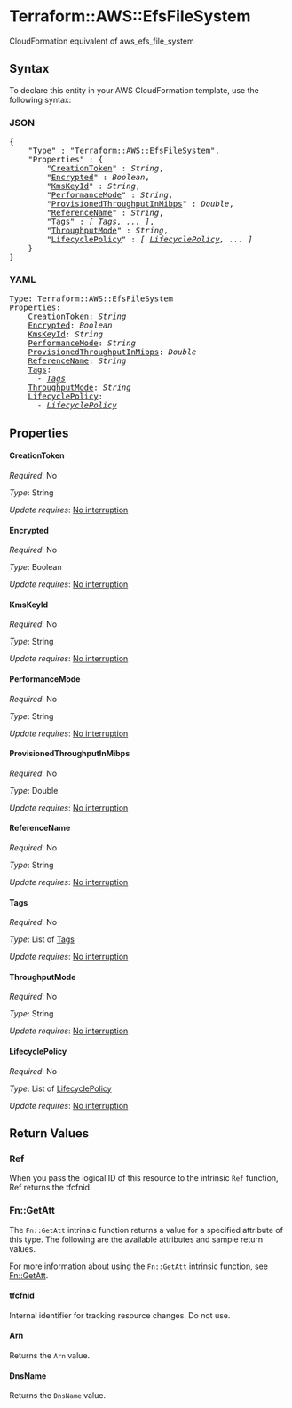 # Terraform::AWS::EfsFileSystem

CloudFormation equivalent of aws_efs_file_system

## Syntax

To declare this entity in your AWS CloudFormation template, use the following syntax:

### JSON

<pre>
{
    "Type" : "Terraform::AWS::EfsFileSystem",
    "Properties" : {
        "<a href="#creationtoken" title="CreationToken">CreationToken</a>" : <i>String</i>,
        "<a href="#encrypted" title="Encrypted">Encrypted</a>" : <i>Boolean</i>,
        "<a href="#kmskeyid" title="KmsKeyId">KmsKeyId</a>" : <i>String</i>,
        "<a href="#performancemode" title="PerformanceMode">PerformanceMode</a>" : <i>String</i>,
        "<a href="#provisionedthroughputinmibps" title="ProvisionedThroughputInMibps">ProvisionedThroughputInMibps</a>" : <i>Double</i>,
        "<a href="#referencename" title="ReferenceName">ReferenceName</a>" : <i>String</i>,
        "<a href="#tags" title="Tags">Tags</a>" : <i>[ <a href="tags.md">Tags</a>, ... ]</i>,
        "<a href="#throughputmode" title="ThroughputMode">ThroughputMode</a>" : <i>String</i>,
        "<a href="#lifecyclepolicy" title="LifecyclePolicy">LifecyclePolicy</a>" : <i>[ <a href="lifecyclepolicy.md">LifecyclePolicy</a>, ... ]</i>
    }
}
</pre>

### YAML

<pre>
Type: Terraform::AWS::EfsFileSystem
Properties:
    <a href="#creationtoken" title="CreationToken">CreationToken</a>: <i>String</i>
    <a href="#encrypted" title="Encrypted">Encrypted</a>: <i>Boolean</i>
    <a href="#kmskeyid" title="KmsKeyId">KmsKeyId</a>: <i>String</i>
    <a href="#performancemode" title="PerformanceMode">PerformanceMode</a>: <i>String</i>
    <a href="#provisionedthroughputinmibps" title="ProvisionedThroughputInMibps">ProvisionedThroughputInMibps</a>: <i>Double</i>
    <a href="#referencename" title="ReferenceName">ReferenceName</a>: <i>String</i>
    <a href="#tags" title="Tags">Tags</a>: <i>
      - <a href="tags.md">Tags</a></i>
    <a href="#throughputmode" title="ThroughputMode">ThroughputMode</a>: <i>String</i>
    <a href="#lifecyclepolicy" title="LifecyclePolicy">LifecyclePolicy</a>: <i>
      - <a href="lifecyclepolicy.md">LifecyclePolicy</a></i>
</pre>

## Properties

#### CreationToken

_Required_: No

_Type_: String

_Update requires_: [No interruption](https://docs.aws.amazon.com/AWSCloudFormation/latest/UserGuide/using-cfn-updating-stacks-update-behaviors.html#update-no-interrupt)

#### Encrypted

_Required_: No

_Type_: Boolean

_Update requires_: [No interruption](https://docs.aws.amazon.com/AWSCloudFormation/latest/UserGuide/using-cfn-updating-stacks-update-behaviors.html#update-no-interrupt)

#### KmsKeyId

_Required_: No

_Type_: String

_Update requires_: [No interruption](https://docs.aws.amazon.com/AWSCloudFormation/latest/UserGuide/using-cfn-updating-stacks-update-behaviors.html#update-no-interrupt)

#### PerformanceMode

_Required_: No

_Type_: String

_Update requires_: [No interruption](https://docs.aws.amazon.com/AWSCloudFormation/latest/UserGuide/using-cfn-updating-stacks-update-behaviors.html#update-no-interrupt)

#### ProvisionedThroughputInMibps

_Required_: No

_Type_: Double

_Update requires_: [No interruption](https://docs.aws.amazon.com/AWSCloudFormation/latest/UserGuide/using-cfn-updating-stacks-update-behaviors.html#update-no-interrupt)

#### ReferenceName

_Required_: No

_Type_: String

_Update requires_: [No interruption](https://docs.aws.amazon.com/AWSCloudFormation/latest/UserGuide/using-cfn-updating-stacks-update-behaviors.html#update-no-interrupt)

#### Tags

_Required_: No

_Type_: List of <a href="tags.md">Tags</a>

_Update requires_: [No interruption](https://docs.aws.amazon.com/AWSCloudFormation/latest/UserGuide/using-cfn-updating-stacks-update-behaviors.html#update-no-interrupt)

#### ThroughputMode

_Required_: No

_Type_: String

_Update requires_: [No interruption](https://docs.aws.amazon.com/AWSCloudFormation/latest/UserGuide/using-cfn-updating-stacks-update-behaviors.html#update-no-interrupt)

#### LifecyclePolicy

_Required_: No

_Type_: List of <a href="lifecyclepolicy.md">LifecyclePolicy</a>

_Update requires_: [No interruption](https://docs.aws.amazon.com/AWSCloudFormation/latest/UserGuide/using-cfn-updating-stacks-update-behaviors.html#update-no-interrupt)

## Return Values

### Ref

When you pass the logical ID of this resource to the intrinsic `Ref` function, Ref returns the tfcfnid.

### Fn::GetAtt

The `Fn::GetAtt` intrinsic function returns a value for a specified attribute of this type. The following are the available attributes and sample return values.

For more information about using the `Fn::GetAtt` intrinsic function, see [Fn::GetAtt](https://docs.aws.amazon.com/AWSCloudFormation/latest/UserGuide/intrinsic-function-reference-getatt.html).

#### tfcfnid

Internal identifier for tracking resource changes. Do not use.

#### Arn

Returns the <code>Arn</code> value.

#### DnsName

Returns the <code>DnsName</code> value.

